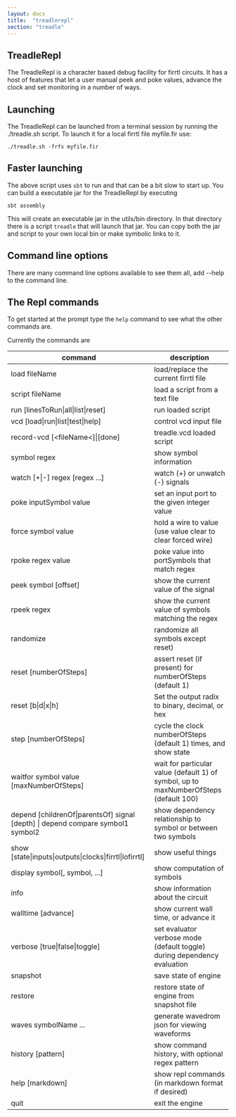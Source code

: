 ```yaml
---
layout: docs
title:  "treadlerepl"
section: "treadle"
---
```


## TreadleRepl
The TreadleRepl is a character based debug facility for firrtl circuits. It has a host of features that let a user manual peek and poke values, advance the clock and set monitoring in a number of ways.

## Launching
The TreadleRepl can be launched from a terminal session by running the ./treadle.sh script.
To launch it for a local firrtl file myfile.fir use:
```
./treadle.sh -frfs myfile.fir
```

## Faster launching

The above script uses `sbt` to run and that can be a bit slow to start up.
You can build a executable jar for the TreadleRepl by executing
```$xslt
sbt assembly
```
This will create an executable jar in the utils/bin directory. In that directory there is
a script `treadle` that will launch that jar.
You can copy both the jar and script to your own local bin or make symbolic links to it.

## Command line options

There are many command line options available to see them all, add --help to the command line.

## The Repl commands
To get started at the prompt type the `help` command to see what the other commands are.

Currently the commands are

| command | description |
| ------- | ----------- |
| load fileName | load/replace the current firrtl file |
| script fileName | load a script from a text file |
| run [linesToRun&#124;all&#124;list&#124;reset] | run loaded script |
| vcd [load&#124;run&#124;list&#124;test&#124;help] | control vcd input file |
| record-vcd [<fileName<]&#124;[done] | treadle.vcd loaded script |
| symbol regex | show symbol information |
| watch [+&#124;-] regex [regex ...] | watch (+) or unwatch (-) signals |
| poke inputSymbol value | set an input port to the given integer value |
| force symbol value | hold a wire to value (use value clear to clear forced wire) |
| rpoke regex value | poke value into portSymbols that match regex |
| peek symbol [offset] | show the current value of the signal |
| rpeek regex | show the current value of symbols matching the regex |
| randomize | randomize all symbols except reset) |
| reset [numberOfSteps] | assert reset (if present) for numberOfSteps (default 1) |
| reset [b&#124;d&#124;x&#124;h] | Set the output radix to binary, decimal, or hex |
| step [numberOfSteps] | cycle the clock numberOfSteps (default 1) times, and show state |
| waitfor symbol value [maxNumberOfSteps] | wait for particular value (default 1) of symbol, up to maxNumberOfSteps (default 100) |
| depend [childrenOf&#124;parentsOf] signal [depth] &#124; depend compare symbol1 symbol2 | show dependency relationship to symbol or between two symbols |
| show [state&#124;inputs&#124;outputs&#124;clocks&#124;firrtl&#124;lofirrtl] | show useful things |
| display symbol[, symbol, ...] | show computation of symbols |
| info | show information about the circuit |
| walltime [advance] | show current wall time, or advance it |
| verbose [true&#124;false&#124;toggle] | set evaluator verbose mode (default toggle) during dependency evaluation |
| snapshot | save state of engine |
| restore | restore state of engine from snapshot file |
| waves symbolName ... | generate wavedrom json for viewing waveforms |
| history [pattern] | show command history, with optional regex pattern |
| help [markdown] | show repl commands (in markdown format if desired) |
| quit | exit the engine |